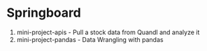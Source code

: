 # Springboard

1. mini-project-apis - Pull a stock data from Quandl and analyze it
2. mini-project-pandas - Data Wrangling with pandas

